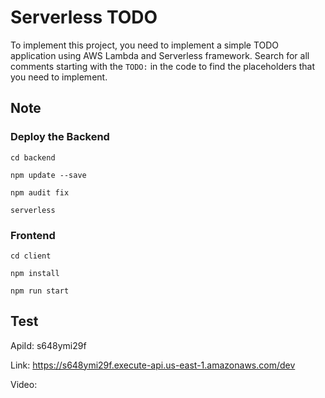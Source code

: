 # Serverless TODO

To implement this project, you need to implement a simple TODO application using AWS Lambda and Serverless framework. Search for all comments starting with the `TODO:` in the code to find the placeholders that you need to implement.

## Note

### Deploy the Backend

```
cd backend

npm update --save

npm audit fix

serverless
```

### Frontend

```
cd client

npm install

npm run start
```

## Test

ApiId: s648ymi29f

Link: https://s648ymi29f.execute-api.us-east-1.amazonaws.com/dev

Video:

